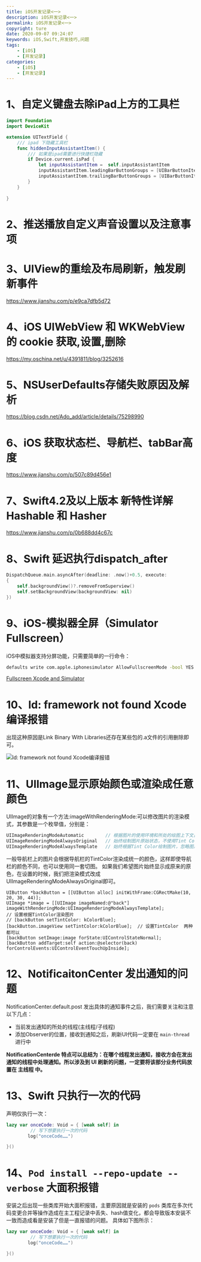 ```yaml
---
title: iOS开发记录<一>
description: iOS开发记录<一>
permalink: iOS开发记录<一>
copyright: ture
date: 2020-09-07 09:24:07
keywords: iOS,Swift,开发技巧,问题
tags:
    - [iOS]
    - [开发记录]
categories:
    - [iOS]
    - [开发记录]
---
```


# 1、自定义键盘去除iPad上方的工具栏

```Swift
import Foundation
import DeviceKit

extension UITextField {
    /// ipad 下隐藏工具栏
    func hiddenInputAssistantItem() {
        /// 如果是ipad需要进行快捷栏隐藏
        if Device.current.isPad {
            let inputAssistantItem =  self.inputAssistantItem
            inputAssistantItem.leadingBarButtonGroups = [UIBarButtonItemGroup]()
            inputAssistantItem.trailingBarButtonGroups = [UIBarButtonItemGroup]()
        }
    }
    
}
```

# 2、推送播放自定义声音设置以及注意事项


# 3、UIView的重绘及布局刷新，触发刷新事件

https://www.jianshu.com/p/e9ca7dfb5d72

# 4、iOS UIWebView 和 WKWebView 的 cookie 获取,设置,删除
https://my.oschina.net/u/4391811/blog/3252616

# 5、NSUserDefaults存储失败原因及解析
https://blog.csdn.net/Ado_add/article/details/75298990

# 6、iOS 获取状态栏、导航栏、tabBar高度
https://www.jianshu.com/p/507c89d456e1


# 7、Swift4.2及以上版本 新特性详解 Hashable 和 Hasher

https://www.jianshu.com/p/0b688dd4c67c

# 8、Swift 延迟执行dispatch_after

```Swift
DispatchQueue.main.asyncAfter(deadline: .now()+0.5, execute: 
{
    self.backgroundView()?.removeFromSuperview()
    self.setBackgroundView(backgroundView: nil)
})
```

# 9、iOS-模拟器全屏（Simulator Fullscreen）

iOS中模拟器支持分屏功能，只需要简单的一行命令：
```Bash
defaults write com.apple.iphonesimulator AllowFullscreenMode -bool YES
```
[Fullscreen Xcode and Simulator](https://dev.to/zdnk/-fullscreen-xcode-and-simulator-42ng)

# 10、ld: framework not found Xcode编译报错

出现这种原因是Link Binary With Libraries还存在某些包的.a文件的引用删除即可。

![ld: framework not found Xcode编译报错](http://cdn.xuebaonline.com/record-1-1-2.png "")

# 11、UIImage显示原始颜色或渲染成任意颜色

UIImage的对象有一个方法:imageWithRenderingMode:可以修改图片的渲染模式，其参数是一个枚举值，分别是：
```Swift
UIImageRenderingModeAutomatic        // 根据图片的使用环境和所处的绘图上下文自动调整渲染模式。  
UIImageRenderingModeAlwaysOriginal   // 始终绘制图片原始状态，不使用Tint Color。  
UIImageRenderingModeAlwaysTemplate   // 始终根据Tint Color绘制图片，忽略图片的颜色信息
```
一般导航栏上的图片会根据导航栏的TintColor渲染成统一的颜色，这样即使导航栏的颜色不同，也可以使用同一套切图。
如果我们希望图片始终显示成原来的原色，在设置的时候，我们把渲染模式改成UIImageRenderingModeAlwaysOriginal即可。

```Objc
UIButton *backButton = [[UIButton alloc] initWithFrame:CGRectMake(10, 20, 30, 44)];
UIImage *image = [[UIImage imageNamed:@"back"] imageWithRenderingMode:UIImageRenderingModeAlwaysTemplate];  
// 设置根据TintColor渲染图片
// [backButton setTintColor: kColorBlue];
[backButton.imageView setTintColor:kColorBlue];  // 设置TintColor  两种都可以
[backButton setImage:image forState:UIControlStateNormal];  
[backButton addTarget:self action:@selector(back) forControlEvents:UIControlEventTouchUpInside];
```

# 12、NotificaitonCenter 发出通知的问题
NotificationCenter.default.post 发出具体的通知事件之后，我们需要关注和注意以下几点：
    
+ 当前发出通知的所处的线程(主线程/子线程)
+ 添加Observer的位置，接收到通知之后，刷新UI代码一定要在 ```main-thread``` 进行中

**NotificationCenterde 特点可以总结为：在哪个线程发出通知，接收方会在发出通知的线程中处理通知。所以涉及到 UI 刷新的问题，一定要将该部分业务代码放置在 主线程 中。**

# 13、Swift 只执行一次的代码

声明仅执行一次：

```Swift
lazy var onceCode: Void = { [weak self] in
         // 写下想要执行一次的代码
        log("onceCode……")

}()
```

# 14、`Pod install --repo-update --verbose` 大面积报错

安装之后出现一些类库开始大面积报错，主要原因就是安装的 `pods` 类库在多次代码变更合并等操作造成在主工程记录中丢失、hash值变化，都会导致版本安装不一致而造成看是安装了但是一直报错的问题。
具体如下图所示：


```Swift
lazy var onceCode: Void = { [weak self] in
         // 写下想要执行一次的代码
        log("onceCode……")

}()
```